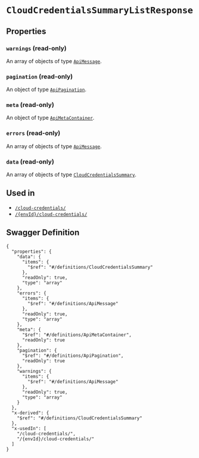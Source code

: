 # `CloudCredentialsSummaryListResponse` #







## Properties ##

### `warnings` (read-only) ###




An array of 
objects of type [`ApiMessage`](./../definitions/ApiMessage.mkd).


### `pagination` (read-only) ###




An object of type [`ApiPagination`](./../definitions/ApiPagination.mkd).



### `meta` (read-only) ###




An object of type [`ApiMetaContainer`](./../definitions/ApiMetaContainer.mkd).



### `errors` (read-only) ###




An array of 
objects of type [`ApiMessage`](./../definitions/ApiMessage.mkd).


### `data` (read-only) ###




An array of 
objects of type [`CloudCredentialsSummary`](./../definitions/CloudCredentialsSummary.mkd).




## Used in ##

  + [`/cloud-credentials/`](./../rest/api/v1beta0/account/cloud-credentials/)
  + [`/{envId}/cloud-credentials/`](./../rest/api/v1beta0/user/{envId}/cloud-credentials/)

## Swagger Definition ##

    {
      "properties": {
        "data": {
          "items": {
            "$ref": "#/definitions/CloudCredentialsSummary"
          }, 
          "readOnly": true, 
          "type": "array"
        }, 
        "errors": {
          "items": {
            "$ref": "#/definitions/ApiMessage"
          }, 
          "readOnly": true, 
          "type": "array"
        }, 
        "meta": {
          "$ref": "#/definitions/ApiMetaContainer", 
          "readOnly": true
        }, 
        "pagination": {
          "$ref": "#/definitions/ApiPagination", 
          "readOnly": true
        }, 
        "warnings": {
          "items": {
            "$ref": "#/definitions/ApiMessage"
          }, 
          "readOnly": true, 
          "type": "array"
        }
      }, 
      "x-derived": {
        "$ref": "#/definitions/CloudCredentialsSummary"
      }, 
      "x-usedIn": [
        "/cloud-credentials/", 
        "/{envId}/cloud-credentials/"
      ]
    }

